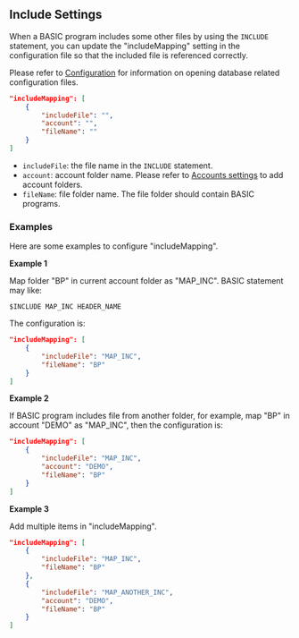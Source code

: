 ## Include Settings

When a BASIC program includes some other files by using the `INCLUDE` statement, you can update the "includeMapping" setting in the configuration file so that the included file is referenced correctly.

Please refer to [Configuration](Configuration.md) for information on opening database related configuration files.

```json
"includeMapping": [
    {
        "includeFile": "",
        "account": "", 
        "fileName": ""
    }
]
```

- `includeFile`: the file name in the `INCLUDE` statement.
- `account`: account folder name. Please refer to [Accounts settings](Accounts.md) to add account folders.
- `fileName`: file folder name. The file folder should contain BASIC programs.

### Examples

Here are some examples to configure "includeMapping".

**Example 1**

Map folder "BP" in current account folder as "MAP_INC". BASIC statement may like:

```
$INCLUDE MAP_INC HEADER_NAME
```

The configuration is:

```json
"includeMapping": [
    {
        "includeFile": "MAP_INC", 
        "fileName": "BP"
    }
]
```

**Example 2**

If BASIC program includes file from another folder, for example, map "BP" in account "DEMO" as "MAP_INC", then the configuration is:

```json
"includeMapping": [
    {
        "includeFile": "MAP_INC", 
        "account": "DEMO", 
        "fileName": "BP"
    }
]
```

**Example 3**

Add multiple items in "includeMapping".

```json
"includeMapping": [
    {
        "includeFile": "MAP_INC", 
        "fileName": "BP"
    }, 
    {
        "includeFile": "MAP_ANOTHER_INC", 
        "account": "DEMO", 
        "fileName": "BP"
    }
]
```


